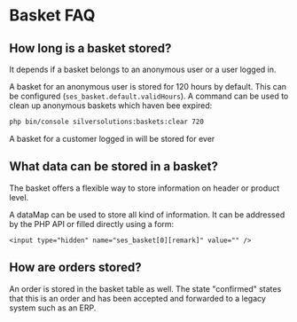 # Basket FAQ

## How long is a basket stored?

It depends if a basket belongs to an anonymous user or a user logged in.

A basket for an anonymous user is stored for 120 hours by default. This can be configured (`ses_basket.default.validHours`). A command can be used to clean up anonymous baskets which haven bee expired:

``` bash
php bin/console silversolutions:baskets:clear 720
```

A basket for a customer logged in will be stored for ever

## What data can be stored in a basket?

The basket offers a flexible way to store information on header or product level.

A dataMap can be used to store all kind of information. It can be addressed by the PHP API or filled directly using a form:

``` 
<input type="hidden" name="ses_basket[0][remark]" value="" />
```

## How are orders stored?

An order is stored in the basket table as well. The state "confirmed" states that this is an order and has been accepted and forwarded to a legacy system such as an ERP.
